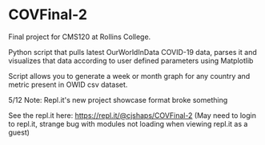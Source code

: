 # COVFinal-2
Final project for CMS120 at Rollins College.

Python script that pulls latest OurWorldInData COVID-19 data, parses it and visualizes that data according to user defined parameters using Matplotlib

Script allows you to generate a week or month graph for any country and metric present in OWID csv dataset.

5/12 Note: Repl.it's new project showcase format broke something


See the repl.it here: https://repl.it/@cjshaps/COVFinal-2 (May need to login to repl.it, strange bug with modules not loading when viewing repl.it as a guest)
